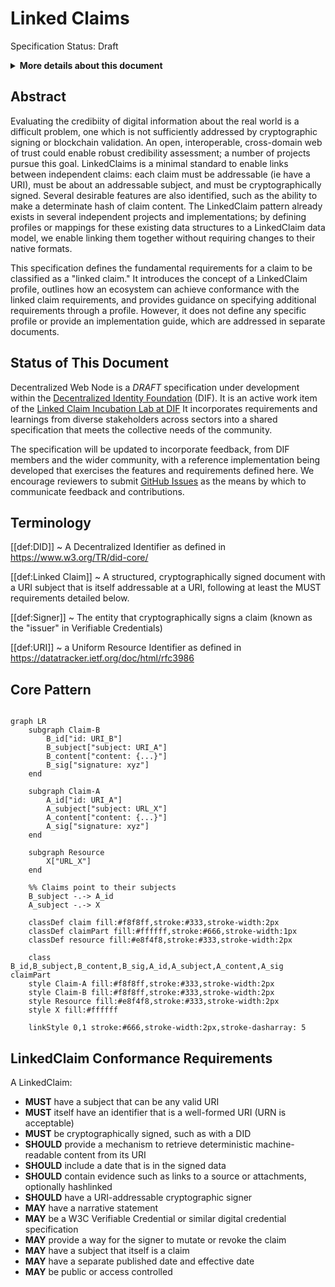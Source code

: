 # Linked Claims

Specification Status: Draft

<details>

<style>
dl {
  margin: 1em 0;
}
summary {
  font-weight: bold;
}
dt {
  font-weight: bold;
}
dd {
  margin-left: 2em;
}
</style>

  <summary>More details about this document</summary>
  <dt>Companion Paper:</dt>
  <dd><a href="#">Addressability is The Missing Link (in the Web of Trust)</a></dd>

  <dt>Editors:</dt>
  <dd>Golda Velez</dd>
  <dd>Andor Kesselman</dd>
  <dd>(add here as people contribute)</dd>
  
  <dt>Authors:</dt>
  <dd>Golda Velez</dd>
  <dd>Agnes Koinange</dd>
  <dd>Phil Long</dd>
  <dd>(add here as people contribute!)</dd>
  
  <dt>Feedback:</dt>
  <dd><a href="https://github.com/org/repo">GitHub Issues</a></dd>
  
  <dt>Related Documents:</dt>
  <dd><a href="#">tbd</a></dd>
</dl>

</details>

## Abstract

Evaluating the credibiity of digital information about the real world is a difficult problem, one which is not sufficiently addressed by cryptographic signing or blockchain validation.  An open, interoperable, cross-domain web of trust could enable robust credibility assessment; a number of projects pursue this goal.  LinkedClaims is a minimal standard to enable links between independent claims: each claim must be addressable (ie have a URI), must be about an addressable subject, and must be cryptographically signed.  Several desirable features are also identified, such as the ability to make a determinate hash of claim content.  The LinkedClaim pattern already exists in several independent projects and implementations; by defining profiles or mappings for these existing data structures to a LinkedClaim data model, we enable linking them together without requiring changes to their native formats.

This specification defines the fundamental requirements for a claim to be classified as a "linked claim." It introduces the concept of a LinkedClaim profile, outlines how an ecosystem can achieve conformance with the linked claim requirements, and provides guidance on specifying additional requirements through a profile. However, it does not define any specific profile or provide an implementation guide, which are addressed in separate documents.

## Status of This Document

Decentralized Web Node is a _DRAFT_ specification under development within the [Decentralized Identity Foundation](https://identity.foundation) (DIF). It is an active work item of the [Linked Claim Incubation Lab at DIF](https://github.com/decentralized-identity/labs/blob/main/proposals/linked_claims/001_proposal.md)  It incorporates requirements and learnings from diverse stakeholders across sectors into a shared specification that meets the collective needs of the community.

The specification will be updated to incorporate feedback, from DIF members and the wider community, with a reference implementation being developed that exercises the features and requirements defined here. We encourage reviewers to submit [GitHub Issues](https://github.com/decentralized-identity/labs-linkedclaims/issues) as the means by which to communicate feedback and contributions.

## Terminology

[[def:DID]] ~ A Decentralized Identifier as defined in https://www.w3.org/TR/did-core/

[[def:Linked Claim]] ~ A structured, cryptographically signed document with a URI subject that is itself addressable at a URI, following at least the MUST requirements detailed below.

[[def:Signer]] ~ The entity that cryptographically signs a claim (known as the "issuer" in Verifiable Credentials)

[[def:URI]] ~ a Uniform Resource Identifier as defined in https://datatracker.ietf.org/doc/html/rfc3986

## Core Pattern

```mermaid

graph LR
    subgraph Claim-B
        B_id["id: URI_B"]
        B_subject["subject: URI_A"]
        B_content["content: {...}"]
        B_sig["signature: xyz"]
    end
    
    subgraph Claim-A
        A_id["id: URI_A"]
        A_subject["subject: URL_X"]
        A_content["content: {...}"]
        A_sig["signature: xyz"]
    end

    subgraph Resource
        X["URL_X"]
    end

    %% Claims point to their subjects
    B_subject -.-> A_id
    A_subject -.-> X
    
    classDef claim fill:#f8f8ff,stroke:#333,stroke-width:2px
    classDef claimPart fill:#ffffff,stroke:#666,stroke-width:1px
    classDef resource fill:#e8f4f8,stroke:#333,stroke-width:2px
    
    class B_id,B_subject,B_content,B_sig,A_id,A_subject,A_content,A_sig claimPart
    style Claim-A fill:#f8f8ff,stroke:#333,stroke-width:2px
    style Claim-B fill:#f8f8ff,stroke:#333,stroke-width:2px
    style Resource fill:#e8f4f8,stroke:#333,stroke-width:2px
    style X fill:#ffffff
    
    linkStyle 0,1 stroke:#666,stroke-width:2px,stroke-dasharray: 5
```

## LinkedClaim Conformance Requirements

A LinkedClaim:

* **MUST** have a subject that can be any valid URI
* **MUST** itself have an identifier that is a well-formed URI (URN is acceptable)
* **MUST** be cryptographically signed, such as with a DID
* **SHOULD** provide a mechanism to retrieve deterministic machine-readable content from its URI
* **SHOULD** include a date that is in the signed data
* **SHOULD** contain evidence such as links to a source or attachments, optionally hashlinked
* **SHOULD** have a URI-addressable cryptographic signer
* **MAY** have a narrative statement
* **MAY** be a W3C Verifiable Credential or similar digital credential specification
* **MAY** provide a way for the signer to mutate or revoke the claim
* **MAY** have a subject that itself is a claim
* **MAY** have a separate published date and effective date
* **MAY** be public or access controlled

